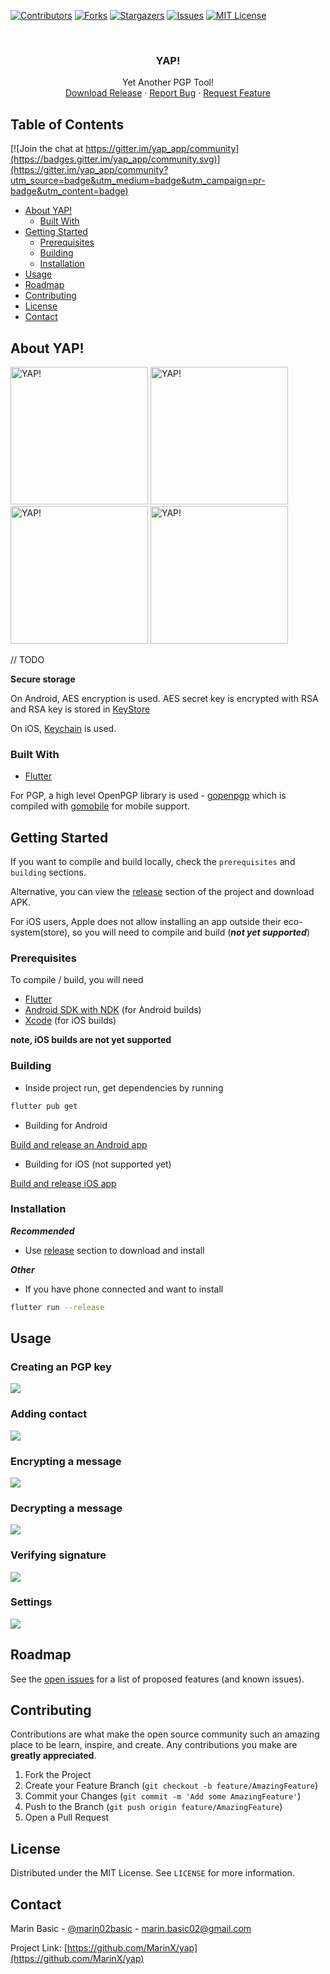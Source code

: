 [![Contributors][contributors-shield]][contributors-url]
[![Forks][forks-shield]][forks-url]
[![Stargazers][stars-shield]][stars-url]
[![Issues][issues-shield]][issues-url]
[![MIT License][license-shield]][license-url]


<br />
<p align="center">
  <h3 align="center">YAP!</h3>

  <p align="center">
    Yet Another PGP Tool!
    <br />
    <a href="https://github.com/MarinX/yap/releases">Download Release</a>
    ·
    <a href="https://github.com/MarinX/yap/issues">Report Bug</a>
    ·
    <a href="https://github.com/MarinX/yap/issues">Request Feature</a>
  </p>
</p>



## Table of Contents

[![Join the chat at https://gitter.im/yap_app/community](https://badges.gitter.im/yap_app/community.svg)](https://gitter.im/yap_app/community?utm_source=badge&utm_medium=badge&utm_campaign=pr-badge&utm_content=badge)

* [About YAP!](#about-the-project)
  * [Built With](#built-with)
* [Getting Started](#getting-started)
  * [Prerequisites](#prerequisites)
  * [Building](#building)
  * [Installation](#installation)
* [Usage](#usage)
* [Roadmap](#roadmap)
* [Contributing](#contributing)
* [License](#license)
* [Contact](#contact)


## About YAP!

<p float="left">
<img src="gifs/screenshot.png" alt="YAP!" width="220"/>
<img src="gifs/screenshot_light.png" alt="YAP!" width="220"/>
<img src="gifs/screenshot_settings.png" alt="YAP!" width="220"/>
<img src="gifs/screenshot_light_keys.png" alt="YAP!" width="220"/>
</p
  
// TODO

**Secure storage**

On Android, AES encryption is used. AES secret key is encrypted with RSA and RSA key is stored in [KeyStore](https://developer.android.com/training/articles/keystore.html)

On iOS, [Keychain](https://developer.apple.com/documentation/security/keychain_services#//apple_ref/doc/uid/TP30000897-CH203-TP1) is used.

### Built With

* [Flutter](https://flutter.dev/)

For PGP, a high level OpenPGP library is used - [gopenpgp](https://github.com/ProtonMail/gopenpgp) which is compiled with [gomobile](https://godoc.org/golang.org/x/mobile/cmd/gomobile) for mobile support.


## Getting Started

If you want to compile and build locally, check the `prerequisites` and `building` sections.

Alternative, you can view the [release](https://github.com/MarinX/yap/releases) section of the project and download APK.

For iOS users, Apple does not allow installing an app outside their eco-system(store), so you will need to compile and build (***not yet supported***)

### Prerequisites

To compile / build, you will need
* [Flutter](https://flutter.dev/docs/get-started/install)
* [Android SDK with NDK](https://developer.android.com/studio) (for Android builds)
* [Xcode](https://developer.apple.com/xcode/) (for iOS builds)

**note, iOS builds are not yet supported**


### Building
* Inside project run, get dependencies by running
```sh
flutter pub get
```

* Building for Android

[Build and release an Android app](https://flutter.dev/docs/deployment/android)

* Building for iOS (not supported yet)

[Build and release iOS app](https://flutter.dev/docs/deployment/ios)

### Installation

***Recommended***

* Use [release](https://github.com/MarinX/yap/releases) section to download and install

***Other***
* If you have phone connected and want to install 
```sh
flutter run --release
```

## Usage


### Creating an PGP key

![](./gifs/create_key.gif)

### Adding contact

![](./gifs/import_contact.gif)

### Encrypting a message

![](./gifs/encrypt.gif)

### Decrypting a message

![](./gifs/decrypt.gif)

### Verifying signature

![](./gifs/verify_sig.gif)

### Settings

![](./gifs/settings.gif)


## Roadmap

See the [open issues](https://github.com/othneildrew/Best-README-Template/issues) for a list of proposed features (and known issues).


## Contributing

Contributions are what make the open source community such an amazing place to be learn, inspire, and create. Any contributions you make are **greatly appreciated**.

1. Fork the Project
2. Create your Feature Branch (`git checkout -b feature/AmazingFeature`)
3. Commit your Changes (`git commit -m 'Add some AmazingFeature'`)
4. Push to the Branch (`git push origin feature/AmazingFeature`)
5. Open a Pull Request


## License

Distributed under the MIT License. See `LICENSE` for more information.

## Contact

Marin Basic - [@marin02basic](https://twitter.com/marin02basic) - marin.basic02@gmail.com

Project Link: [https://github.com/MarinX/yap](https://github.com/MarinX/yap)



[contributors-shield]: https://img.shields.io/github/contributors/MarinX/yap.svg?style=flat-square
[contributors-url]: https://github.com/MarinX/yap/graphs/contributors
[forks-shield]: https://img.shields.io/github/forks/MarinX/yap.svg?style=flat-square
[forks-url]: https://github.com/MarinX/yap/network/members
[stars-shield]: https://img.shields.io/github/stars/MarinX/yap.svg?style=flat-square
[stars-url]: https://github.com/MarinX/yap/stargazers
[issues-shield]: https://img.shields.io/github/issues/MarinX/yap.svg?style=flat-square
[issues-url]: https://github.com/MarinX/yap/issues
[license-shield]: https://img.shields.io/github/license/MarinX/yap.svg?style=flat-square
[license-url]: https://github.com/MarinX/yap/blob/master/LICENSE
